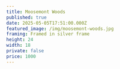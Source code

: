 ```yaml
---
title: Moosemont Woods
published: true
date: 2025-05-05T17:51:00.000Z
featured_image: /img/moosemont-woods.jpg
framing: Framed in silver frame
height: 24
width: 18
private: false
price: 1000
---
```

